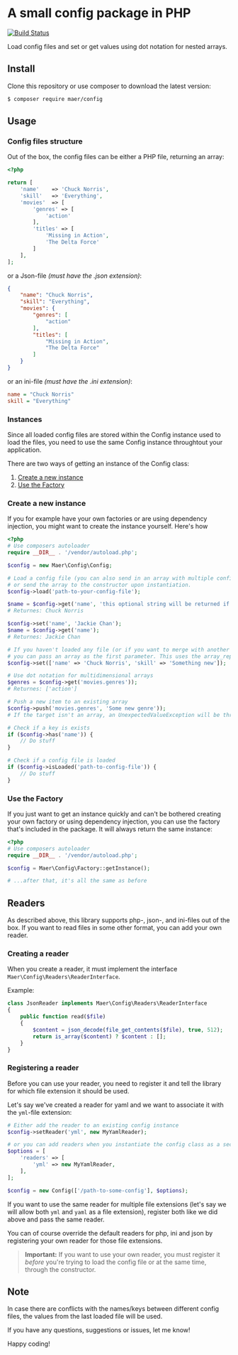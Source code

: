 # A small config package in PHP

[![Build Status](https://api.travis-ci.org/magnus-eriksson/config.svg)](https://travis-ci.org/magnus-eriksson/config)

Load config files and set or get values using dot notation for nested arrays.

## Install

Clone this repository or use composer to download the latest version:
```bash
$ composer require maer/config
```

## Usage

### Config files structure
Out of the box, the config files can be either a PHP file, returning an array:

```php
<?php

return [
    'name'    => 'Chuck Norris',
    'skill'   => 'Everything',
    'movies'  => [
        'genres' => [
            'action'
        ],
        'titles' => [
            'Missing in Action',
            'The Delta Force'
        ]
    ],
];
```

or a Json-file _(must have the .json extension)_:

```json
{
    "name": "Chuck Norris",
    "skill": "Everything",
    "movies": {
        "genres": [
            "action"
        ],
        "titles": [
            "Missing in Action",
            "The Delta Force"
        ]
    }
}
```

or an ini-file _(must have the .ini extension)_:

```ini
name = "Chuck Norris"
skill = "Everything"

```


### Instances
Since all loaded config files are stored within the Config instance used to load the files, you need to use the same Config instance throughtout your application.

There are two ways of getting an instance of the Config class:

1. [Create a new instance](#create-a-new-instance)
2. [Use the Factory](#use-the-factory)


### Create a new instance
If you for example have your own factories or are using dependency injection, you might want to create the instance yourself. Here's how

```php
<?php
# Use composers autoloader
require __DIR__ . '/vendor/autoload.php';

$config = new Maer\Config\Config;

# Load a config file (you can also send in an array with multiple config files
# or send the array to the constructor upon instantiation.
$config->load('path-to-your-config-file');

$name = $config->get('name', 'this optional string will be returned if the key does not exist');
# Returnes: Chuck Norris

$config->set('name', 'Jackie Chan');
$name = $config->get('name');
# Returnes: Jackie Chan

# If you haven't loaded any file (or if you want to merge with another array),
# you can pass an array as the first parameter. This uses the array_replace_recursive() strategy.
$config->set(['name' => 'Chuck Norris', 'skill' => 'Something new']);

# Use dot notation for multidimensional arrays
$genres = $config->get('movies.genres'));
# Returnes: ['action']

# Push a new item to an existing array
$config->push('movies.genres', 'Some new genre'));
# If the target isn't an array, an UnexpectedValueException will be thrown.

# Check if a key is exists
if ($config->has('name')) {
    // Do stuff
}

# Check if a config file is loaded
if ($config->isLoaded('path-to-config-file')) {
    // Do stuff
}

```

### Use the Factory
If you just want to get an instance quickly and can't be bothered creating your own factory or using dependency injection, you can use the factory that's included in the package. It will always return the same instance:

```php
<?php
# Use composers autoloader
require __DIR__ . '/vendor/autoload.php';

$config = Maer\Config\Factory::getInstance();

# ...after that, it's all the same as before
```

## Readers

As described above, this library supports php-, json-, and ini-files out of the box. If you want to read files in some other format, you can add your own reader.

### Creating a reader
When you create a reader, it must implement the interface `Maer\Config\Readers\ReaderInterface`.

Example:

```php
class JsonReader implements Maer\Config\Readers\ReaderInterface
{
    public function read($file)
    {
        $content = json_decode(file_get_contents($file), true, 512);
        return is_array($content) ? $content : [];
    }
}
```

### Registering a reader

Before you can use your reader, you need to register it and tell the library for which file extension it should be used.

Let's say we've created a reader for yaml and we want to associate it with the `yml`-file extension:

```php
# Either add the reader to an existing config instance
$config->setReader('yml', new MyYamlReader);

# or you can add readers when you instantiate the config class as a second argument
$options = [
    'readers' => [
        'yml' => new MyYamlReader,
    ],
];

$config = new Config(['/path-to-some-config'], $options);
```

If you want to use the same reader for multiple file extensions (let's say we will allow both `yml` and `yaml`
as a file extension), register both like we did above and pass the same reader.

You can of course override the default readers for php, ini and json by registering your own reader for those file extensions.

> **Important:** If you want to use your own reader, you must register it _before_ you're trying to load the config file or at the same time, through the constructor.

## Note
In case there are conflicts with the names/keys between different config files, the values from the last loaded file will be used.

If you have any questions, suggestions or issues, let me know!

Happy coding!